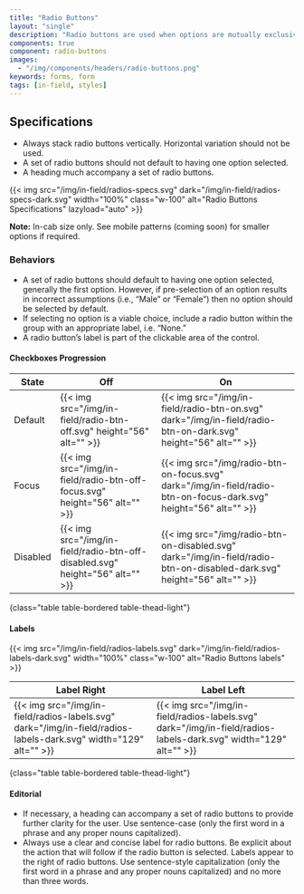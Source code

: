 ```yaml
---
title: "Radio Buttons"
layout: "single"
description: "Radio buttons are used when options are mutually exclusive."
components: true
component: radio-buttons
images:
  - "/img/components/headers/radio-buttons.png"
keywords: forms, form
tags: [in-field, styles]
---
```


## Specifications

- Always stack radio buttons vertically. Horizontal variation should not be used.
- A set of radio buttons should not default to having one option selected.
- A heading much accompany a set of radio buttons.

{{< img src="/img/in-field/radios-specs.svg" dark="/img/in-field/radios-specs-dark.svg" width="100%" class="w-100" alt="Radio Buttons Specifications" lazyload="auto" >}}

**Note:**  In-cab size only. See mobile patterns (coming soon) for smaller options if required.

### Behaviors

- A set of radio buttons should default to having one option selected, generally the first option. However, if pre-selection of an option results in incorrect assumptions (i.e., “Male” or “Female”) then no option should be selected by default.
- If selecting no option is a viable choice, include a radio button within the group with an appropriate label, i.e. “None.”
- A radio button’s label is part of the clickable area of the control.

#### Checkboxes Progression

<!-- prettier-ignore-start -->
| State    | Off                                                          | On                                                 |
| -------- | ------------------------------------------------------------ | -------------------------------------------------------- |
| Default  | {{< img src="/img/in-field/radio-btn-off.svg" height="56" alt="" >}} | {{< img src="/img/in-field/radio-btn-on.svg" dark="/img/in-field/radio-btn-on-dark.svg" height="56" alt="" >}} |
| Focus    | {{< img src="/img/in-field/radio-btn-off-focus.svg" height="56" alt="" >}} | {{< img src="/img/radio-btn-on-focus.svg" dark="/img/in-field/radio-btn-on-focus-dark.svg" height="56" alt="" >}} |
| Disabled | {{< img src="/img/in-field/radio-btn-off-disabled.svg" height="56" alt="" >}} | {{< img src="/img/radio-btn-on-disabled.svg" dark="/img/in-field/radio-btn-on-disabled-dark.svg" height="56" alt="" >}} |
{class="table table-bordered table-thead-light"}
<!-- prettier-ignore-end -->

#### Labels

{{< img src="/img/in-field/radios-labels.svg" dark="/img/in-field/radios-labels-dark.svg" width="100%" class="w-100" alt="Radio Buttons labels" >}}

<!-- prettier-ignore-start -->
| Label Right                                                                                                     | Label Left                                                                                                      |
| --------------------------------------------------------------------------------------------------------------- | --------------------------------------------------------------------------------------------------------------- |
| {{< img src="/img/in-field/radios-labels.svg" dark="/img/in-field/radios-labels-dark.svg" width="129" alt="" >}} | {{< img src="/img/in-field/radios-labels.svg" dark="/img/in-field/radios-labels-dark.svg" width="129" alt="" >}} |
{class="table table-bordered table-thead-light"}
<!-- prettier-ignore-end -->

#### Editorial

- If necessary, a heading can accompany a set of radio buttons to provide further clarity for the user. Use sentence-case (only the first word in a phrase and any proper nouns capitalized).
- Always use a clear and concise label for radio buttons. Be explicit about the action that will follow if the radio button is selected. Labels appear to the right of radio buttons. Use sentence-style capitalization (only the first word in a phrase and any proper nouns capitalized) and no more than three words.
